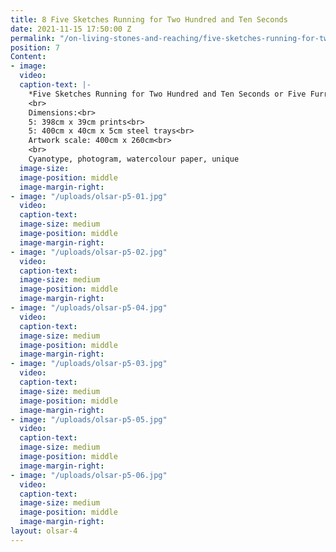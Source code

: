 ```yaml
---
title: 8 Five Sketches Running for Two Hundred and Ten Seconds
date: 2021-11-15 17:50:00 Z
permalink: "/on-living-stones-and-reaching/five-sketches-running-for-two-hundred-and-ten-seconds"
position: 7
Content:
- image: 
  video: 
  caption-text: |-
    *Five Sketches Running for Two Hundred and Ten Seconds or Five Furrows*, 2020<br>
    <br>
    Dimensions:<br>
    5: 398cm x 39cm prints<br>
    5: 400cm x 40cm x 5cm steel trays<br>
    Artwork scale: 400cm x 260cm<br>
    <br>
    Cyanotype, photogram, watercolour paper, unique
  image-size: 
  image-position: middle
  image-margin-right: 
- image: "/uploads/olsar-p5-01.jpg"
  video: 
  caption-text: 
  image-size: medium
  image-position: middle
  image-margin-right: 
- image: "/uploads/olsar-p5-02.jpg"
  video: 
  caption-text: 
  image-size: medium
  image-position: middle
  image-margin-right: 
- image: "/uploads/olsar-p5-04.jpg"
  video: 
  caption-text: 
  image-size: medium
  image-position: middle
  image-margin-right: 
- image: "/uploads/olsar-p5-03.jpg"
  video: 
  caption-text: 
  image-size: medium
  image-position: middle
  image-margin-right: 
- image: "/uploads/olsar-p5-05.jpg"
  video: 
  caption-text: 
  image-size: medium
  image-position: middle
  image-margin-right: 
- image: "/uploads/olsar-p5-06.jpg"
  video: 
  caption-text: 
  image-size: medium
  image-position: middle
  image-margin-right: 
layout: olsar-4
---
```


